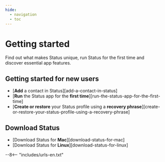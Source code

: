 ```yaml
---
hide:
  - navigation
  - toc
---
```


# Getting started

Find out what makes Status unique, run Status for the first time and discover essential app features.

## Getting started for new users

- [**Add** a contact in Status][add-a-contact-in-status]
- [**Run** the Status app for the **first time**][run-the-status-app-for-the-first-time]
- [**Create or restore** your Status profile using a **recovery phrase**][create-or-restore-your-status-profile-using-a-recovery-phrase]

## Download Status

- [Download Status for **Mac**][download-status-for-mac]
- [Download Status for **Linux**][download-status-for-linux]

--8<-- "includes/urls-en.txt"

